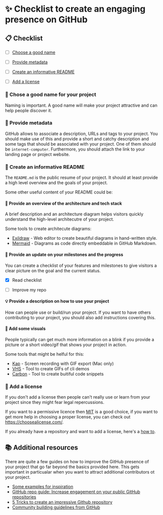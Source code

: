 # :sparkles: Checklist to create an engaging presence on GitHub


## :clipboard: Checklist

- [ ] [Choose a good name](#Choose-a-good-name-for-your-project)
- [ ] [Provide metadata](#Provide-metadata)
- [ ] [Create an informative README](#Create-an-informative-README)
- [ ] [Add a license](#Add-a-license)


### :tada: Chose a good name for your project

Naming is important. A good name will make your project attractive and can help people discover it.


### :dart: Provide metadata

GitHub allows to associate a description, URLs and tags to your project. You should make use of this and provide a short and catchy description and some tags that should be associated with your project. One of them should be `internet-computer`. Furthermore, you should attach the link to your landing page or project website.


### :blue_book: Create an informative README

The `README.md` is the public resume of your project. It should at least provide a high level overview and the goals of your project.

Some other useful content of your README could be:


#### :triangular_ruler: Provide an overview of the architecture and tech stack

A brief description and an architecture diagram helps visitors quickly understand the high-level architecutre of your project.

Some tools to create architecute diagrams:

- [Exildraw](https://excalidraw.com/) - Web editor to create beautiful diagrams in hand-written style.
- [Mermaid](https://github.blog/2022-02-14-include-diagrams-markdown-files-mermaid/) - Diagrams as code directly embeddable in GitHub Markdown.

#### :construction: Provide an update on your milestones and the progress

You can create a checklist of your features and milestones to give visitors a clear picture on the goal and the current status.
- [x] Read checklist
- [ ] Improve my repo


#### :bulb: Provide a description on how to use your project

How can people use or build/run your project. If you want to have others contributing to your project, you should also add instructions covering this.


#### :art: Add some visuals

People typically can get much more information on a blink if you provide a picture or a short video/gif that shows your project in action.

Some tools that might be helful for this:

- [Kap](https://getkap.co/) - Screen recording with GIF export (Mac only)
- [VHS](https://github.com/charmbracelet/vhs) - Tool to create GIFs of cli demos
- [Carbon](https://carbon.now.sh/) - Tool to create buitiful code snippets

### :page_with_curl: Add a license 

If you don't add a license then people can't really use or learn from your project since they might fear legal repercussions. 

If you want to a permissive licence then [MIT](https://choosealicense.com/licenses/mit/) is a good choice, if you want to get more help in choosing a proper license, you can check out https://choosealicense.com/.

If you already have a repository and want to add a license, here's a [how to](https://docs.github.com/en/communities/setting-up-your-project-for-healthy-contributions/adding-a-license-to-a-repository).


## :books: Additional resources

There are quite a few guides on how to improve the GitHub presence of your project that go far beyond the basics provided here. 
This gets important in particualar when you want to attract additional contributors ot your project.

- [Some examples for inspiration](https://github.com/matiassingers/awesome-readme)
- [GitHub repo guide: Increase engagement on your public GitHub repositories](https://www.freecodecamp.org/news/increase-engagement-on-your-public-github-repositories/)
- [5 Tricks to create an impressive Github repository](https://dev.to/ruppysuppy/5-tricks-to-create-an-impressive-github-repository-19m6)
- [Community building guidelines from GitHub](https://docs.github.com/en/communities)

